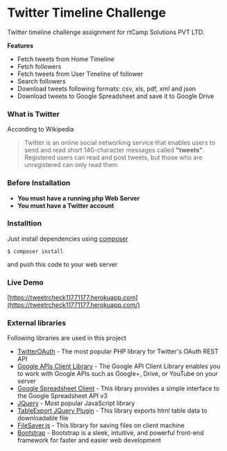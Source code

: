 # Twitter Timeline Challenge

Twitter timeline challenge assignment for rtCamp Solutions PVT LTD.

**Features**
  - Fetch tweets from Home Timeline
  - Fetch followers
  - Fetch tweets from User Timeline of follower
  - Search followers
  - Download tweets following formats: csv, xls, pdf, xml and json
  - Download tweets to Google Spreadsheet and save it to Google Drive

### What is Twitter
According to Wikipedia
> Twitter is an online social networking service that enables users to send and read short 140-character messages called **"tweets"**. Registered users can read and post tweets, but those who are unregistered can only read them
 
### Before Installation
* **You must have a running php Web Server**
* **You must have a Twitter account**
 
### Installtion

Just install dependencies using [composer](https://getcomposer.org/)
```
$ composer install
```
and push this code to your web server

### Live Demo
[https://tweetrcheck11771177.herokuapp.com](https://tweetrcheck11771177.herokuapp.com/)

### External libraries
Following libraries are used in this project
* [TwitterOAuth](https://github.com/abraham/twitteroauth) - The most popular PHP library for Twitter's OAuth REST API
* [Google APIs Client Library](https://developers.google.com/api-client-library/php/) - The Google API Client Library enables you to work with Google APIs such as Google+, Drive, or YouTube on your server
* [Google Spreadsheet Client](https://github.com/asimlqt/php-google-spreadsheet-client) - This library provides a simple interface to the Google Spreadsheet API v3
* [JQuery](https://jquery.com) - Most popular JavaScript library
* [TableExport JQuery Plugin](https://github.com/kayalshri/tableExport.jquery.plugin) - This library exports html table data to downloadable file
* [FileSaver.js](https://github.com/eligrey/FileSaver.js/) - This library for saving files on client machine
* [Bootstrap](http://getbootstrap.com/) - Bootstrap is a sleek, intuitive, and powerful front-end framework for faster and easier web development
